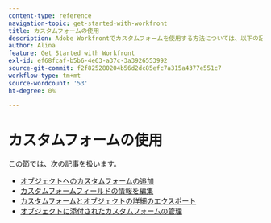```yaml
---
content-type: reference
navigation-topic: get-started-with-workfront
title: カスタムフォームの使用
description: Adobe Workfrontでカスタムフォームを使用する方法については、以下の記事を参照してください。
author: Alina
feature: Get Started with Workfront
exl-id: ef68fcaf-b5b6-4e63-a37c-3a3926553992
source-git-commit: f2f825280204b56d2dc85efc7a315a4377e551c7
workflow-type: tm+mt
source-wordcount: '53'
ht-degree: 0%

---
```


# カスタムフォームの使用

この節では、次の記事を扱います。

* [オブジェクトへのカスタムフォームの追加](../../workfront-basics/work-with-custom-forms/add-a-custom-form-to-an-object.md)
* [カスタムフォームフィールドの情報を編集](../../workfront-basics/work-with-custom-forms/edit-custom-forms.md)
* [カスタムフォームとオブジェクトの詳細のエクスポート](../../workfront-basics/work-with-custom-forms/export-custom-forms-details.md)
* [オブジェクトに添付されたカスタムフォームの管理](../../workfront-basics/work-with-custom-forms/manage-custom-forms-attached-to-objects.md)

